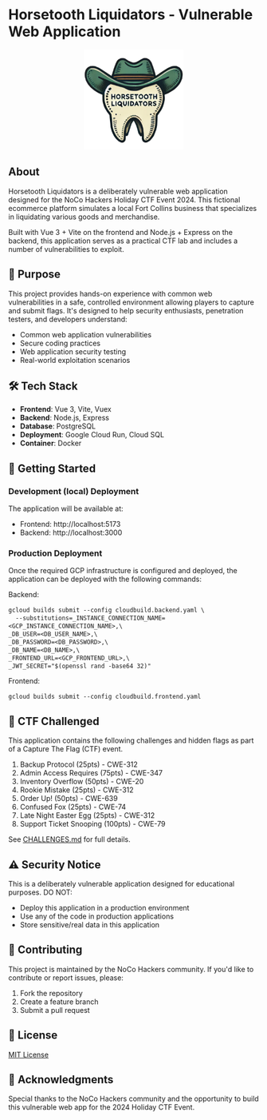 # Horsetooth Liquidators - Vulnerable Web Application

<p align="center">
  <img src="public/logo.png" alt="Horsetooth Liquidators Logo" width="200"/>
</p>

## About

Horsetooth Liquidators is a deliberately vulnerable web application designed for the NoCo Hackers Holiday CTF Event 2024. This fictional ecommerce platform simulates a local Fort Collins business that specializes in liquidating various goods and merchandise.

Built with Vue 3 + Vite on the frontend and Node.js + Express on the backend, this application serves as a practical CTF lab and includes a number of vulnerabilities to exploit.

## 🎯 Purpose

This project provides hands-on experience with common web vulnerabilities in a safe, controlled environment allowing players to capture and submit flags. It's designed to help security enthusiasts, penetration testers, and developers understand:
- Common web application vulnerabilities
- Secure coding practices
- Web application security testing
- Real-world exploitation scenarios

## 🛠 Tech Stack

- **Frontend**: Vue 3, Vite, Vuex
- **Backend**: Node.js, Express
- **Database**: PostgreSQL
- **Deployment**: Google Cloud Run, Cloud SQL
- **Container**: Docker

## 🚀 Getting Started

### Development (local) Deployment
The application will be available at:
- Frontend: http://localhost:5173
- Backend: http://localhost:3000

### Production Deployment
Once the required GCP infrastructure is configured and deployed, the application can be deployed with the following commands:

Backend:
```
gcloud builds submit --config cloudbuild.backend.yaml \
  --substitutions=_INSTANCE_CONNECTION_NAME=<GCP_INSTANCE_CONNECTION_NAME>,\
_DB_USER=<DB_USER_NAME>,\
_DB_PASSWORD=<DB_PASSWORD>,\
_DB_NAME=<DB_NAME>,\
_FRONTEND_URL=<GCP_FRONTEND_URL>,\
_JWT_SECRET="$(openssl rand -base64 32)"
```

Frontend:
```
gcloud builds submit --config cloudbuild.frontend.yaml  
```


## 🎯 CTF Challenged

This application contains the following challenges and hidden flags as part of a Capture The Flag (CTF) event. 

1. Backup Protocol (25pts) - CWE-312
2. Admin Access Requires (75pts) - CWE-347
3. Inventory Overflow (50pts) - CWE-20
4. Rookie Mistake (25pts) - CWE-312
5. Order Up! (50pts) - CWE-639
6. Confused Fox (25pts) - CWE-74
7. Late Night Easter Egg (25pts) - CWE-312
8. Support Ticket Snooping (100pts) - CWE-79

See [CHALLENGES.md](CHALLENGES.md) for full details.

## ⚠️ Security Notice

This is a deliberately vulnerable application designed for educational purposes. DO NOT:
- Deploy this application in a production environment
- Use any of the code in production applications
- Store sensitive/real data in this application

## 🤝 Contributing

This project is maintained by the NoCo Hackers community. If you'd like to contribute or report issues, please:
1. Fork the repository
2. Create a feature branch
3. Submit a pull request

## 📝 License

[MIT License](LICENSE)

## 🙏 Acknowledgments

Special thanks to the NoCo Hackers community and the opportunity to build this vulnerable web app for the 2024 Holiday CTF Event.